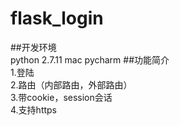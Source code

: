 # flask_login
##开发环境   
   python 2.7.11
   mac pycharm
##功能简介   
  1.登陆   
  2.路由（内部路由，外部路由）   
  3.带cookie，session会话    
  4.支持https
  
      
